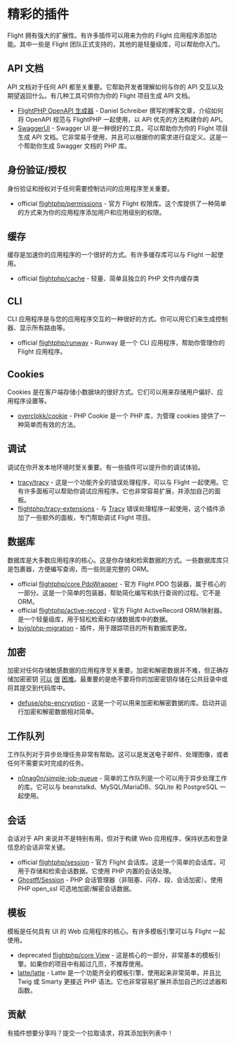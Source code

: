 # 精彩的插件

Flight 拥有强大的扩展性。有许多插件可以用来为你的 Flight 应用程序添加功能。其中一些是 Flight 团队正式支持的，其他的是轻量级库，可以帮助你入门。

## API 文档

API 文档对于任何 API 都至关重要。它帮助开发者理解如何与你的 API 交互以及期望返回什么。有几种工具可供你为你的 Flight 项目生成 API 文档。

- [FlightPHP OpenAPI 生成器](https://dev.to/danielsc/define-generate-and-implement-an-api-first-approach-with-openapi-generator-and-flightphp-1fb3) - Daniel Schreiber 撰写的博客文章，介绍如何将 OpenAPI 规范与 FlightPHP 一起使用，以 API 优先的方法构建你的 API。
- [SwaggerUI](https://github.com/zircote/swagger-php) - Swagger UI 是一种很好的工具，可以帮助你为你的 Flight 项目生成 API 文档。它非常易于使用，并且可以根据你的需求进行自定义。这是一个帮助你生成 Swagger 文档的 PHP 库。

## 身份验证/授权

身份验证和授权对于任何需要控制访问的应用程序至关重要。

- <span class="badge bg-primary">official</span> [flightphp/permissions](/awesome-plugins/permissions) - 官方 Flight 权限库。这个库提供了一种简单的方式来为你的应用程序添加用户和应用级别的权限。

## 缓存

缓存是加速你的应用程序的一个很好的方式。有许多缓存库可以与 Flight 一起使用。

- <span class="badge bg-primary">official</span> [flightphp/cache](/awesome-plugins/php-file-cache) - 轻量、简单且独立的 PHP 文件内缓存类

## CLI

CLI 应用程序是与您的应用程序交互的一种很好的方式。你可以用它们来生成控制器、显示所有路由等。

- <span class="badge bg-primary">official</span> [flightphp/runway](/awesome-plugins/runway) - Runway 是一个 CLI 应用程序，帮助你管理你的 Flight 应用程序。

## Cookies

Cookies 是在客户端存储小数据块的很好方式。它们可以用来存储用户偏好、应用程序设置等。

- [overclokk/cookie](/awesome-plugins/php-cookie) - PHP Cookie 是一个 PHP 库，为管理 cookies 提供了一种简单而有效的方法。

## 调试

调试在你开发本地环境时至关重要。有一些插件可以提升你的调试体验。

- [tracy/tracy](/awesome-plugins/tracy) - 这是一个功能齐全的错误处理程序，可以与 Flight 一起使用。它有许多面板可以帮助你调试应用程序。它也非常容易扩展，并添加自己的面板。
- [flightphp/tracy-extensions](/awesome-plugins/tracy-extensions) - 与 [Tracy](/awesome-plugins/tracy) 错误处理程序一起使用，这个插件添加了一些额外的面板，专门帮助调试 Flight 项目。

## 数据库

数据库是大多数应用程序的核心。这是你存储和检索数据的方式。一些数据库库只是包裹器，方便编写查询，而一些则是完整的 ORM。

- <span class="badge bg-primary">official</span> [flightphp/core PdoWrapper](/awesome-plugins/pdo-wrapper) - 官方 Flight PDO 包装器，属于核心的一部分。这是一个简单的包装器，帮助简化编写和执行查询的过程。它不是 ORM。
- <span class="badge bg-primary">official</span> [flightphp/active-record](/awesome-plugins/active-record) - 官方 Flight ActiveRecord ORM/映射器。是一个轻量级库，用于轻松检索和存储数据库中的数据。
- [byjg/php-migration](/awesome-plugins/migrations) - 插件，用于跟踪项目的所有数据库更改。

## 加密

加密对任何存储敏感数据的应用程序至关重要。加密和解密数据并不难，但正确存储加密密钥 [可以](https://stackoverflow.com/questions/6767839/where-should-i-store-an-encryption-key-for-php#:~:text=Write%20a%20php%20config%20file%20and%20store%20it,folder%20is%20not%20accessible%20to%20the%20end%20user.) [很](https://www.reddit.com/r/PHP/comments/luqsn/the_encryption_key_where_do_you_store_it/) [困难](https://security.stackexchange.com/questions/48047/location-to-store-an-encryption-key)。最重要的是绝不要将你的加密密钥存储在公共目录中或将其提交到代码库中。

- [defuse/php-encryption](/awesome-plugins/php-encryption) - 这是一个可以用来加密和解密数据的库。启动并运行加密和解密数据相对简单。

## 工作队列

工作队列对于异步处理任务非常有帮助。这可以是发送电子邮件、处理图像，或者任何不需要实时完成的任务。

- [n0nag0n/simple-job-queue](/awesome-plugins/simple-job-queue) - 简单的工作队列是一个可以用于异步处理工作的库。它可以与 beanstalkd、MySQL/MariaDB、SQLite 和 PostgreSQL 一起使用。

## 会话

会话对于 API 来说并不是特别有用，但对于构建 Web 应用程序，保持状态和登录信息的会话非常关键。

- <span class="badge bg-primary">official</span> [flightphp/session](/awesome-plugins/session) - 官方 Flight 会话库。这是一个简单的会话库，可用于存储和检索会话数据。它使用 PHP 内置的会话处理。
- [Ghostff/Session](/awesome-plugins/ghost-session) - PHP 会话管理器（非阻塞、闪存、段、会话加密）。使用 PHP open_ssl 可选地加密/解密会话数据。

## 模板

模板是任何具有 UI 的 Web 应用程序的核心。有许多模板引擎可以与 Flight 一起使用。

- <span class="badge bg-warning">deprecated</span> [flightphp/core View](/learn#views) - 这是核心的一部分，非常基本的模板引擎。如果你的项目中有超过几页，不推荐使用。
- [latte/latte](/awesome-plugins/latte) - Latte 是一个功能齐全的模板引擎，使用起来非常简单，并且比 Twig 或 Smarty 更接近 PHP 语法。它也非常容易扩展并添加自己的过滤器和函数。

## 贡献

有插件想要分享吗？提交一个拉取请求，将其添加到列表中！